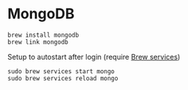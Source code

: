 # MongoDB

```shell
brew install mongodb
brew link mongodb
```

Setup to autostart after login (require [Brew services](./brew-services.md))

```shell
sudo brew services start mongo
sudo brew services reload mongo
```